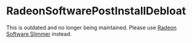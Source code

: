 # RadeonSoftwarePostInstallDebloat

This is outdated and no longer being maintained. Please use [Radeon Software Slimmer](https://github.com/GSDragoon/RadeonSoftwareSlimmer) instead.
